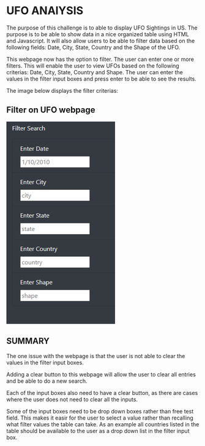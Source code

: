 # UFO ANAlYSIS

The purpose of this challenge is to able to display UFO Sightings in US. The purpose is to be able to show data in a nice organized table using HTML and Javascript. It will also allow users to be able to filter data based on the following fields: Date, City, State, Country and the Shape of the UFO.

This webpage now has the option to filter. The user can enter one or more filters. This will enable the user to view UFOs based on the following criterias: Date, City, State, Country and Shape. The user can enter the values in the filter input boxes and press enter to be able to see the results.

The image below displays the filter criterias:

## Filter on UFO webpage

![Filters on UFO webpage](/filters.PNG)

## SUMMARY

The one issue with the webpage is that the user is not able to clear the values in the filter input boxes. 

Adding a clear button to this webpage will allow the user to clear all entries and be able to do a new search. 

Each of the input boxes also need to have a clear button, as there are cases where the user does not need to clear all the inputs.

Some of the input boxes need to be drop down boxes rather than free test field. This makes it easir for the user to select a value rather than recalling what filter values the table can take. As an example all countries listed in the table should be available to the user as a drop down list in the filter input box.
